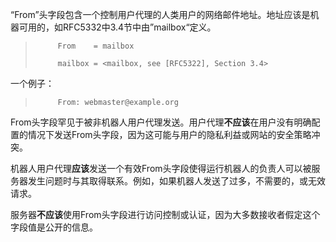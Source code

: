 “From”头字段包含一个控制用户代理的人类用户的网络邮件地址。地址应该是机器可用的，如RFC5332中3.4节中由”mailbox“定义。

> ```
>      From    = mailbox
>
>      mailbox = <mailbox, see [RFC5322], Section 3.4>
> ```

一个例子：

> ```
>      From: webmaster@example.org
> ```

From头字段罕见于被非机器人用户代理发送。用户代理**不应该**在用户没有明确配置的情况下发送From头字段，因为这可能与用户的隐私利益或网站的安全策略冲突。

机器人用户代理**应该**发送一个有效From头字段使得运行机器人的负责人可以被服务器发生问题时与其取得联系。例如，如果机器人发送了过多，不需要的，或无效请求。

服务器**不应该**使用From头字段进行访问控制或认证，因为大多数接收者假定这个字段值是公开的信息。